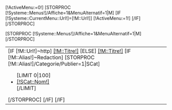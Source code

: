 [!ActiveMenu:=0!]
[STORPROC [!Systeme::Menus!]/Affiche=1&MenuAlternatif=1|M]
	[IF [!Systeme::CurrentMenu::Url!]=[!M::Url!]]
		[!ActiveMenu:=1!]
	[/IF]
[/STORPROC]

<table id="Menu" class="siteWidth">
	<tr>
		[STORPROC [!Systeme::Menus!]/Affiche=1&MenuAlternatif=1|M]
			<td class="[IF [!Systeme::CurrentMenu::Url!]=[!M::Url!]] current [/IF] [IF [!ActiveMenu!]=0&&[!Pos!]=1] current [/IF] [IF [!Pos!]=[!NbResult!]] last [/IF]">
				[IF [!M::Url!]~http]
					<a href="[!M::Url!]" target="_blank">[!M::Titre!]</a>
				[ELSE]
					<a href="/[!M::Url!]">[!M::Titre!]</a>
					[IF [!M::Alias!]~Redaction]
						[STORPROC [!M::Alias!]/Categorie/Publier=1|SCat]
							<ul>
								[LIMIT 0|100]
									<li>
										<a href="/[!M::Url!]/[!SCat::Url!]">[!SCat::Nom!]</a>
									</li>
								[/LIMIT]
							</ul>
						[/STORPROC]
					[/IF]
				[/IF]
			</td>
		[/STORPROC]
	</tr>
</table>